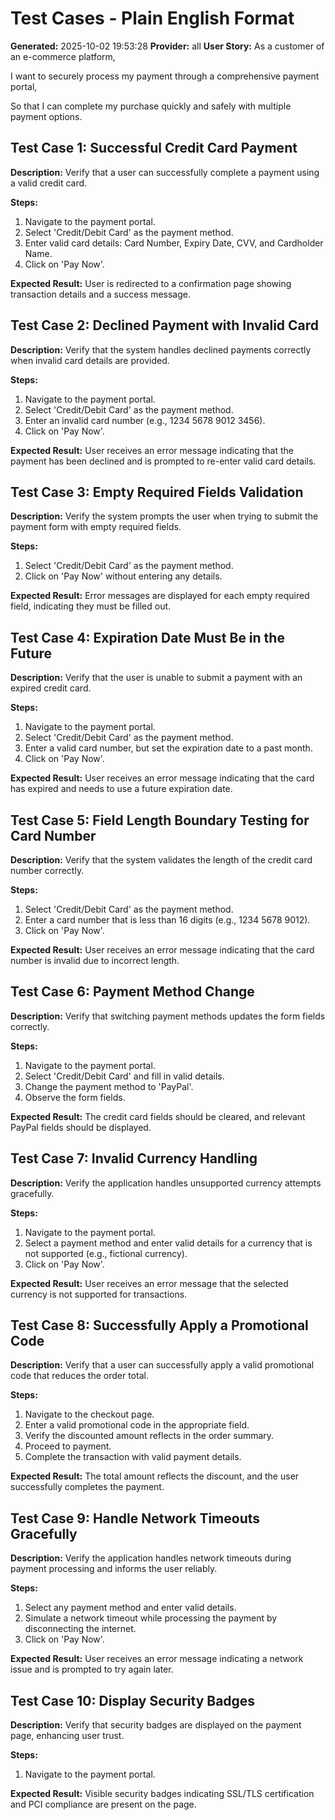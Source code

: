 # Test Cases - Plain English Format

**Generated:** 2025-10-02 19:53:28
**Provider:** all
**User Story:** As a customer of an e-commerce platform,
I want to securely process my payment through a comprehensive payment portal,
So that I can complete my purchase quickly and safely with multiple payment options.

## Test Case 1: Successful Credit Card Payment

**Description:** Verify that a user can successfully complete a payment using a valid credit card.

**Steps:**
1. Navigate to the payment portal.
2. Select 'Credit/Debit Card' as the payment method.
3. Enter valid card details: Card Number, Expiry Date, CVV, and Cardholder Name.
4. Click on 'Pay Now'.

**Expected Result:** User is redirected to a confirmation page showing transaction details and a success message.

## Test Case 2: Declined Payment with Invalid Card

**Description:** Verify that the system handles declined payments correctly when invalid card details are provided.

**Steps:**
1. Navigate to the payment portal.
2. Select 'Credit/Debit Card' as the payment method.
3. Enter an invalid card number (e.g., 1234 5678 9012 3456).
4. Click on 'Pay Now'.

**Expected Result:** User receives an error message indicating that the payment has been declined and is prompted to re-enter valid card details.

## Test Case 3: Empty Required Fields Validation

**Description:** Verify the system prompts the user when trying to submit the payment form with empty required fields.

**Steps:**
1. Select 'Credit/Debit Card' as the payment method.
2. Click on 'Pay Now' without entering any details.

**Expected Result:** Error messages are displayed for each empty required field, indicating they must be filled out.

## Test Case 4: Expiration Date Must Be in the Future

**Description:** Verify that the user is unable to submit a payment with an expired credit card.

**Steps:**
1. Navigate to the payment portal.
2. Select 'Credit/Debit Card' as the payment method.
3. Enter a valid card number, but set the expiration date to a past month.
4. Click on 'Pay Now'.

**Expected Result:** User receives an error message indicating that the card has expired and needs to use a future expiration date.

## Test Case 5: Field Length Boundary Testing for Card Number

**Description:** Verify that the system validates the length of the credit card number correctly.

**Steps:**
1. Select 'Credit/Debit Card' as the payment method.
2. Enter a card number that is less than 16 digits (e.g., 1234 5678 9012).
3. Click on 'Pay Now'.

**Expected Result:** User receives an error message indicating that the card number is invalid due to incorrect length.

## Test Case 6: Payment Method Change

**Description:** Verify that switching payment methods updates the form fields correctly.

**Steps:**
1. Navigate to the payment portal.
2. Select 'Credit/Debit Card' and fill in valid details.
3. Change the payment method to 'PayPal'.
4. Observe the form fields.

**Expected Result:** The credit card fields should be cleared, and relevant PayPal fields should be displayed.

## Test Case 7: Invalid Currency Handling

**Description:** Verify the application handles unsupported currency attempts gracefully.

**Steps:**
1. Navigate to the payment portal.
2. Select a payment method and enter valid details for a currency that is not supported (e.g., fictional currency).
3. Click on 'Pay Now'.

**Expected Result:** User receives an error message that the selected currency is not supported for transactions.

## Test Case 8: Successfully Apply a Promotional Code

**Description:** Verify that a user can successfully apply a valid promotional code that reduces the order total.

**Steps:**
1. Navigate to the checkout page.
2. Enter a valid promotional code in the appropriate field.
3. Verify the discounted amount reflects in the order summary.
4. Proceed to payment.
5. Complete the transaction with valid payment details.

**Expected Result:** The total amount reflects the discount, and the user successfully completes the payment.

## Test Case 9: Handle Network Timeouts Gracefully

**Description:** Verify the application handles network timeouts during payment processing and informs the user reliably.

**Steps:**
1. Select any payment method and enter valid details.
2. Simulate a network timeout while processing the payment by disconnecting the internet.
3. Click on 'Pay Now'.

**Expected Result:** User receives an error message indicating a network issue and is prompted to try again later.

## Test Case 10: Display Security Badges

**Description:** Verify that security badges are displayed on the payment page, enhancing user trust.

**Steps:**
1. Navigate to the payment portal.

**Expected Result:** Visible security badges indicating SSL/TLS certification and PCI compliance are present on the page.

